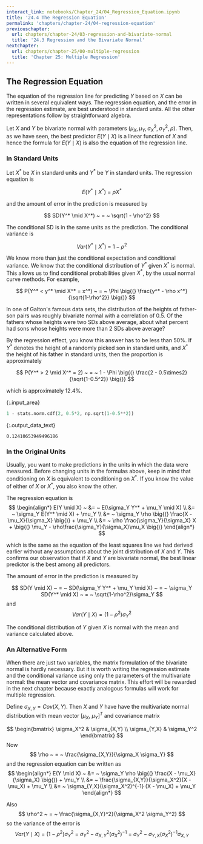 ```yaml
---
interact_link: notebooks/Chapter_24/04_Regression_Equation.ipynb
title: '24.4 The Regression Equation'
permalink: 'chapters/chapter-24/04-regression-equation'
previouschapter:
  url: chapters/chapter-24/03-regression-and-bivariate-normal
  title: '24.3 Regression and the Bivariate Normal'
nextchapter:
  url: chapters/chapter-25/00-multiple-regression
  title: 'Chapter 25: Multiple Regression'
---
```


## The Regression Equation

The equation of the regression line for predicting $Y$ based on $X$ can be written in several equivalent ways. The regression equation, and the error in the regression estimate, are best understood in standard units. All the other representations follow by straightforward algebra.

Let $X$ and $Y$ be bivariate normal with parameters $(\mu_X, \mu_Y, \sigma_X^2, \sigma_Y^2, \rho)$. Then, as we have seen, the best predictor $E(Y \mid X)$ is a linear function of $X$ and hence the formula for $E(Y \mid X)$ is also the equation of the regression line.

### In Standard Units
Let $X^*$ be $X$ in standard units and $Y^*$ be $Y$ in standard units. The regression equation is

$$
E(Y^* \mid X^*) ~ = ~ \rho X^*
$$

and the amount of error in the prediction is measured by

$$
SD(Y^* \mid X^*) ~ = ~ \sqrt{1 - \rho^2}
$$

The conditional SD is in the same units as the prediction. The conditional variance is

$$
Var(Y^* \mid X^*) ~ = ~ 1 - \rho^2
$$

We know more than just the conditional expectation and conditional variance. We know that the conditional distribution of $Y^*$ given $X^*$ is normal. This allows us to find conditional probabilities given $X^*$, by the usual normal curve methods. For example, 

$$
P(Y^* < y^* \mid X^* = x^*) ~ = ~ \Phi \big{(} \frac{y^* - \rho x^*}{\sqrt{1-\rho^2}} \big{)}
$$

In one of Galton's famous data sets, the distribution of the heights of father-son pairs was roughly bivariate normal with a correlation of 0.5. Of the fathers whose heights were two SDs above average, about what percent had sons whose heights were more than 2 SDs above average?

By the regression effect, you know this answer has to be less than 50%. If $Y^*$ denotes the height of a randomly picked son in standard units, and $X^*$ the height of his father in standard units, then the proportion is approximately

$$
P(Y^* > 2 \mid X^* = 2) ~ = ~ 1 - \Phi \big{(} \frac{2 - 0.5\times2}{\sqrt{1-0.5^2}} \big{)}
$$

which is approximately 12.4%.


{:.input_area}
```python
1 - stats.norm.cdf(2, 0.5*2, np.sqrt(1-0.5**2))
```




{:.output_data_text}
```
0.12410653949496186
```



### In the Original Units
Usually, you want to make predictions in the units in which the data were measured. Before changing units in the formulas above, keep in mind that conditioning on $X$ is equivalent to conditioning on $X^*$. If you know the value of either of $X$ or $X^*$, you also know the other.

The regression equation is
$$
\begin{align*}
E(Y \mid X) ~ &= ~ E(\sigma_Y Y^* + \mu_Y \mid X) \\
&= ~ \sigma_Y E(Y^* \mid X) + \mu_Y \\
&= ~ \sigma_Y \rho \big{(} \frac{X - \mu_X}{\sigma_X} \big{)} + \mu_Y \\
&= ~ \rho \frac{\sigma_Y}{\sigma_X} X + \big{(} \mu_Y - \rho\frac{\sigma_Y}{\sigma_X}\mu_X \big{)}
\end{align*}
$$

which is the same as the equation of the least squares line we had derived earlier without any assumptions about the joint distribution of $X$ and $Y$. This confirms our observation that if $X$ and $Y$ are bivariate normal, the best linear predictor is the best among all predictors.

The amount of error in the prediction is measured by

$$
SD(Y \mid X) ~ = ~ SD(\sigma_Y Y^* + \mu_Y \mid X) ~ = ~ 
\sigma_Y SD(Y^* \mid X) ~ = ~ \sqrt{1-\rho^2}\sigma_Y
$$
and
$$
Var(Y \mid X) = (1 - \rho^2)\sigma_Y^2
$$

The conditional distribution of $Y$ given $X$ is normal with the mean and variance calculated above.

### An Alternative Form
When there are just two variables, the matrix formulation of the bivariate normal is hardly necessary. But it is worth writing the regression estimate and the conditional variance using only the parameters of the multivariate normal: the mean vector and covariance matrix. This effort will be rewarded in the next chapter because exactly analogous formulas will work for multiple regression.

Define $\sigma_{X,Y} = Cov(X, Y)$. Then $X$ and $Y$ have have the multivariate normal distribution with mean vector $[\mu_X, ~ \mu_Y]^T$ and covariance matrix

$$
\begin{bmatrix}
\sigma_X^2 & \sigma_{X,Y} \\
\sigma_{Y,X} & \sigma_Y^2
\end{bmatrix}
$$
Now
$$
\rho ~ = ~ \frac{\sigma_{X,Y}}{\sigma_X \sigma_Y}
$$
and the regression equation can be written as
$$
\begin{align*}
E(Y \mid X) ~ &= ~ \sigma_Y \rho \big{(} \frac{X - \mu_X}{\sigma_X} \big{)} + \mu_Y \\
&= ~ \frac{\sigma_{X,Y}}{\sigma_X^2}(X - \mu_X) + \mu_Y \\
&= ~ \sigma_{Y,X}(\sigma_X^2)^{-1} (X - \mu_X) + \mu_Y
\end{align*}
$$

Also
$$
\rho^2 ~ = ~ \frac{\sigma_{X,Y}^2}{\sigma_X^2 \sigma_Y^2}
$$
so the variance of the error is
$$
Var(Y \mid X) ~ = ~ (1 - \rho^2)\sigma_Y^2 ~ = ~ \sigma_Y^2 - \sigma_{X,Y}^2 (\sigma_X^2)^{-1} ~ = ~ \sigma_Y^2 - \sigma_{Y,X} (\sigma_X^2)^{-1} \sigma_{X,Y}
$$
